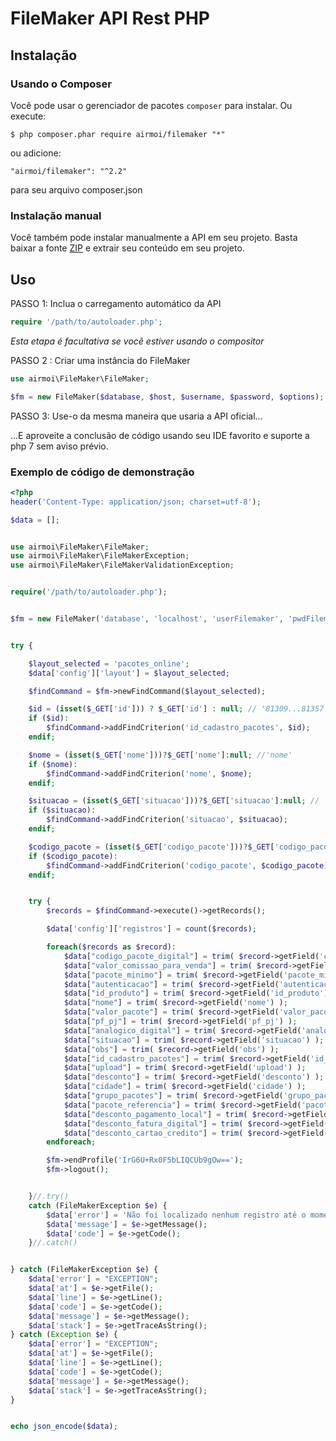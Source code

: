 # FileMaker API Rest PHP


## Instalação

### Usando o Composer
Você pode usar o gerenciador de pacotes `composer` para instalar. Ou execute:

    $ php composer.phar require airmoi/filemaker "*"

ou adicione:

    "airmoi/filemaker": "^2.2"

para seu arquivo composer.json

### Instalação manual

Você também pode instalar manualmente a API em seu projeto. Basta baixar a fonte [ZIP](https://github.com/airmoi/FileMaker/archive/master.zip) e extrair seu conteúdo em seu projeto.

## Uso

PASSO 1: Inclua o carregamento automático da API

```php
require '/path/to/autoloader.php';
```
*Esta etapa é facultativa se você estiver usando o compositor*

PASSO 2 : Criar uma instância do FileMaker
```php
use airmoi\FileMaker\FileMaker;

$fm = new FileMaker($database, $host, $username, $password, $options);
```

PASSO 3: Use-o da mesma maneira que usaria a API oficial...

...E aproveite a conclusão de código usando seu IDE favorito e suporte a php 7 sem aviso prévio.


### Exemplo de código de demonstração

```php
<?php
header('Content-Type: application/json; charset=utf-8');

$data = [];


use airmoi\FileMaker\FileMaker;
use airmoi\FileMaker\FileMakerException;
use airmoi\FileMaker\FileMakerValidationException;


require('/path/to/autoloader.php');


$fm = new FileMaker('database', 'localhost', 'userFilemaker', 'pwdFilemaker', ['prevalidate' => true]);


try {

    $layout_selected = 'pacotes_online';
    $data['config']['layout'] = $layout_selected;

    $findCommand = $fm->newFindCommand($layout_selected);

    $id = (isset($_GET['id'])) ? $_GET['id'] : null; // '81309...81357' OR 81309
    if ($id):
        $findCommand->addFindCriterion('id_cadastro_pacotes', $id);
    endif;

    $nome = (isset($_GET['nome']))?$_GET['nome']:null; //'nome'
    if ($nome):
        $findCommand->addFindCriterion('nome', $nome);
    endif;

    $situacao = (isset($_GET['situacao']))?$_GET['situacao']:null; // 'Ativo' OR 'Inativo'
    if ($situacao):
        $findCommand->addFindCriterion('situacao', $situacao);
    endif;

    $codigo_pacote = (isset($_GET['codigo_pacote']))?$_GET['codigo_pacote']:null;
    if ($codigo_pacote):
        $findCommand->addFindCriterion('codigo_pacote', $codigo_pacote);
    endif;


    try {
        $records = $findCommand->execute()->getRecords();

        $data['config']['registros'] = count($records);

        foreach($records as $record):
            $data["codigo_pacote_digital"] = trim( $record->getField('codigo_pacote_digital') );
            $data["valor_comissao_para_venda"] = trim( $record->getField('valor_comissao_para_venda') );
            $data["pacote_minimo"] = trim( $record->getField('pacote_minimo') );
            $data["autenticacao"] = trim( $record->getField('autenticacao') );
            $data["id_produto"] = trim( $record->getField('id_produto') );
            $data["nome"] = trim( $record->getField('nome') );
            $data["valor_pacote"] = trim( $record->getField('valor_pacote') );
            $data["pf_pj"] = trim( $record->getField('pf_pj') );
            $data["analogico_digital"] = trim( $record->getField('analogico_digital') );
            $data["situacao"] = trim( $record->getField('situacao') );
            $data["obs"] = trim( $record->getField('obs') );
            $data["id_cadastro_pacotes"] = trim( $record->getField('id_cadastro_pacotes') );
            $data["upload"] = trim( $record->getField('upload') );
            $data["desconto"] = trim( $record->getField('desconto') );
            $data["cidade"] = trim( $record->getField('cidade') );
            $data["grupo_pacotes"] = trim( $record->getField('grupo_pacotes') );
            $data["pacote_referencia"] = trim( $record->getField('pacote_referencia') );
            $data["desconto_pagamento_local"] = trim( $record->getField('desconto_pagamento_local') );
            $data["desconto_fatura_digital"] = trim( $record->getField('desconto_fatura_digital') );
            $data["desconto_cartao_credito"] = trim( $record->getField('desconto_cartao_credito') );
        endforeach;

        $fm->endProfile('IrG6U+Rx0F5bLIQCUb9gOw==');
        $fm->logout();


    }//.try()
    catch (FileMakerException $e) {
        $data['error'] = 'Não foi localizado nenhum registro até o momento.';
        $data['message'] = $e->getMessage();
        $data['code'] = $e->getCode();
    }//.catch()


} catch (FileMakerException $e) {
    $data['error'] = "EXCEPTION";
    $data['at'] = $e->getFile();
    $data['line'] = $e->getLine();
    $data['code'] = $e->getCode();
    $data['message'] = $e->getMessage();
    $data['stack'] = $e->getTraceAsString();
} catch (Exception $e) {
    $data['error'] = "EXCEPTION";
    $data['at'] = $e->getFile();
    $data['line'] = $e->getLine();
    $data['code'] = $e->getCode();
    $data['message'] = $e->getMessage();
    $data['stack'] = $e->getTraceAsString();
}


echo json_encode($data);
```
